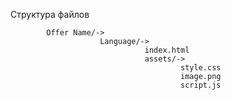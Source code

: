 Структура файлов

            Offer Name/->
                        Language/->
                                  index.html
                                  assets/->
                                          style.css
                                          image.png
                                          script.js
